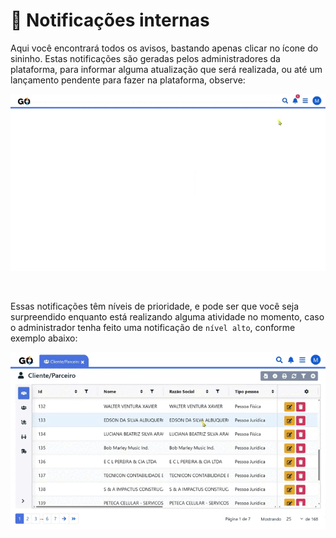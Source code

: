 # 🔔 Notificações internas

Aqui você encontrará todos os avisos, bastando apenas clicar no ícone do sininho. Estas notificações são geradas pelos administradores da plataforma, para informar alguma atualização que será realizada, ou até um lançamento pendente para fazer na plataforma, observe:

![](/erp-v2/assets/notifica_normal.gif)

<br>

Essas notificações têm níveis de prioridade, e pode ser que você seja surpreendido enquanto está realizando alguma atividade no momento, caso o administrador tenha feito uma notificação de `nível alto`, conforme exemplo abaixo:

![](/erp-v2/assets/notifica_alta.gif)

